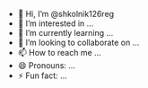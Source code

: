 - 👋 Hi, I’m @shkolnik126reg
- 👀 I’m interested in ...
- 🌱 I’m currently learning ...
- 💞️ I’m looking to collaborate on ...
- 📫 How to reach me ...
- 😄 Pronouns: ...
- ⚡ Fun fact: ...

<!---
shkolnik126reg/shkolnik126reg is a ✨ special ✨ repository because its `README.md` (this file) appears on your GitHub profile.
You can click the Preview link to take a look at your changes.
--->
